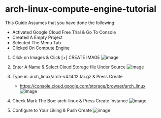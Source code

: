 # arch-linux-compute-engine-tutorial

This Guide Assumes that you have done the following:
- Activated Google Cloud Free Trial & Go To Console
- Created A Empty Project
- Selected The Menu Tab
- Clicked On Compute Engine

1. Click on Images & Click [+] CREATE IMAGE
![image](https://i.imgur.com/5c4g16d.png)

2. Enter A Name & Select Cloud Storage file Under Source
![image](https://i.imgur.com/JuplNV9.png)

3. Type in: arch_linux/arch-v4.14.12.tar.gz & Press Create
	- https://console.cloud.google.com/storage/browser/arch_linux
![image](https://i.imgur.com/Qv60Uyh.png)

4. Check Mark The Box: arch-linux & Press Create Instance
![image](https://i.imgur.com/0ffSxfv.png)

5. Configure to Your Liking & Push Create
![image](https://i.imgur.com/amtjFIU.png)